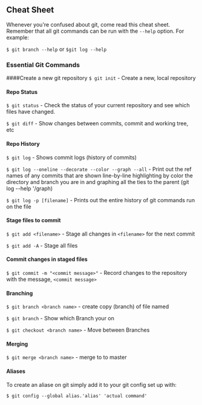 ## Cheat Sheet

Whenever you're confused about git, come read this cheat sheet. Remember that all git commands can be run with the `--help` option. For example:

`$ git branch --help` or `$git log --help`

### Essential Git Commands

####Create a new git repository
`$ git init` - Create a new, local repository

#### Repo Status
`$ git status` - Check the status of your current repository and see which files have changed.

`$ git diff` - Show changes between commits, commit and working tree, etc 


#### Repo History
`$ git log` - Shows commit logs (history of commits)

`$ git log --oneline --decorate --color --graph --all` - Print out the ref names of any commits that are shown line-by-line highlighting by color the directory and branch you are in and graphing all the ties to the parent (git log --help '/graph) 

`$ git log -p [filename]` -  Prints out the entire history of git commands run on the file 

#### Stage files to commit
`$ git add <filename>` - Stage all changes in `<filename>` for the next commit

`$ git add -A` - Stage all files

#### Commit changes in staged files
`$ git commit -m "<commit message>"` - Record changes to the repository with the message, `<commit message>`

#### Branching
`$ git branch <branch name>` - create copy (branch) of file named <branch name>

`$ git branch` - Show which Branch your on

`$ git checkout <branch name>` - Move between Branches

#### Merging

`$ git merge <branch name>` - merge to <branch name> to master

#### Aliases

To create an aliase on git simply add it to your git config set up with:

`$ git config --global alias.'alias' 'actual command'` 